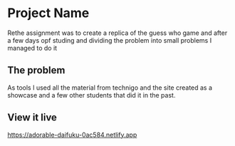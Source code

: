 # Project Name

Rethe assignment was to create a replica of the guess who game and after a few days opf studing and dividing the problem into small problems I managed to do it 

## The problem

As tools I used all the material from technigo and the site created as a showcase and a few other students that did it in the past.

## View it live

https://adorable-daifuku-0ac584.netlify.app
